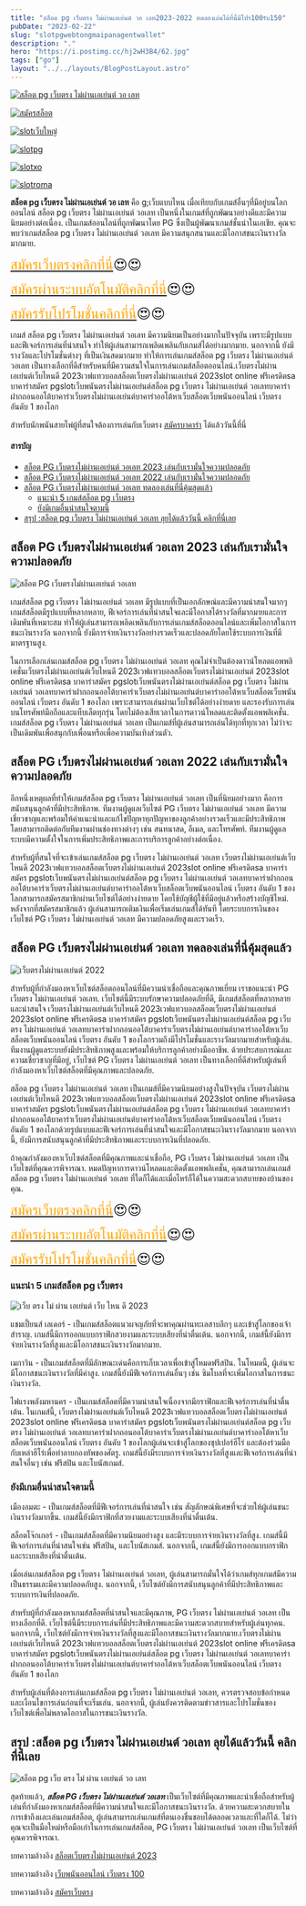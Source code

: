 ```yaml
---
title: "สล็อต pg เว็บตรง ไม่ผ่านเอเย่นต์ วอ เลท2023-2022 ทดลองเล่นได้ที่นี่่มีโปร100รับ150"
pubDate: "2023-02-22"
slug: "slotpgwebtongmaipanagentwallet"
description: "."
hero: "https://i.postimg.cc/hj2wH3B4/62.jpg"
tags: ["go"]
layout: "../../layouts/BlogPostLayout.astro"
---
```


<html lang="TH">



<a href="https://nazavip.com/26174/t41626o2r59456244323y2m2l464p4" rel="nofollow"><img alt="สล็อต pg เว็บตรง ไม่ผ่านเอเย่นต์ วอ เลท" src="https://xn--m3cisqgb6aza1f7e6cq.com/wp-content/uploads/2022/12/register-gmz.gif" /></a><br />

<a href="https://nazavip.com/31951/t41626o2r59456244323y2m2l464p4" rel="nofollow"><img alt="สมัครสล็อต" src="https://i.postimg.cc/rwynXgNC/1536x438-300.jpg" /></a><br />

  <a href="https://nazavip.com/31951/t41626o2r59456244323y2m2l464p4" rel="nofollow"><img alt="slotเว็บใหญ่" src="https://i.postimg.cc/Dyps0gKc/1536x438-500.jpg" /></a><br />

  




  <a href="https://nazavip.com/31951/t41626o2r59456244323y2m2l464p4" rel="nofollow"><img alt="slotpg" src="https://i.postimg.cc/jjMrYLfC/image.gif" /></a><br />




  <a href="https://nazavip.com/31951/t41626o2r59456244323y2m2l464p4" rel="nofollow"><img alt="slotxo" src="https://i.postimg.cc/hvRF9w7R/1.gif" /></a><br />


  


  <a href="https://nazavip.com/31951/t41626o2r59456244323y2m2l464p4" rel="nofollow"><img alt="slotroma" src="https://i.postimg.cc/cJvcdLkX/image.gif" /></a><br />



**สล็อต pg เว็บตรง ไม่ผ่านเอเย่นต์ วอ เลท**  คือ g;เว็บแบบไหน เมื่อเทียบกับเกมส์อื่นๆที่มีอยู่บนโลกออนไลน์ สล็อต pg เว็บตรง ไม่ผ่านเอเย่นต์ วอเลท เป็นหนึ่งในเกมส์ที่ถูกพัฒนาอย่างดีและมีความนิยมอย่างต่อเนื่อง. เป็นเกมส์ออนไลน์ที่ถูกพัฒนาโดย PG ซึ่งเป็นผู้พัฒนาเกมส์ชั้นนำในเอเชีย. คุณจะพบว่าเกมส์สล็อต pg เว็บตรง ไม่ผ่านเอเย่นต์ วอเลท มีความสนุกสนานและมีโอกาสชนะเงินรางวัลมากมาย.

<font size= "5">[<span style="color:orange">สมัครเว็บตรงคลิกที่นี่</span>](https://nazavip.com/26174/t41626o2r59456244323y2m2l464p4)😍😍</font>

<font size= "5">[<span style="color:orange">สมัครผ่านระบบอัตโนมัติคลิกที่นี่</span>](https://nazavip.com/26174/t41626o2r59456244323y2m2l464p4)😍😍</font>

<font size= "5">[<span style="color:orange">สมัครรับโปรโมชั่นคลิกที่นี</span>่](https://nazavip.com/26174/t41626o2r59456244323y2m2l464p4)😍😍</font>




เกมส์ สล็อต pg เว็บตรง ไม่ผ่านเอเย่นต์ วอเลท มีความนิยมเป็นอย่างมากในปัจจุบัน เพราะมีรูปแบบและฟีเจอร์การเล่นที่น่าสนใจ ทำให้ผู้เล่นสามารถเพลิดเพลินกับเกมส์ได้อย่างมากมาย. นอกจากนี้ ยังมีรางวัลและโปรโมชั่นต่างๆ ที่เป็นเงินสดมากมาย ทำให้การเล่นเกมส์สล็อต pg เว็บตรง ไม่ผ่านเอเย่นต์ วอเลท เป็นทางเลือกที่ดีสำหรับคนที่มีความสนใจในการเล่นเกมส์สล็อตออนไลน์.เว็บตรงไม่ผ่านเอเย่นต์เว็บไหนดี 2023เวฟแทวบอลสล็อตเว็บตรงไม่ผ่านเอเย่นต์ 2023slot online ฟรีเครดิตsa บาคาร่าสมัคร pgslotเว็บพนันตรงไม่ผ่านเอเย่นต์สล็อต pg เว็บตรง ไม่ผ่านเอเย่นต์ วอเลทบาคาร่าฝากถอนออโต้บาคาร่าเว็บตรงไม่ผ่านเอเย่นต์บาคาร่าออโต้หาเว็บสล็อตเว็บพนันออนไลน์ เว็บตรง อันดับ 1 ของโลก



สำหรับนักพนันสายไพ่ผู้ที่สนใจต้องการเล่นกับเว็บตรง [สมัครบาคาร่า](https://ascentconsultingjapan.com/) ได้แล้ววันนี้ที่นี่ 

#### สารบัญ
- [สล็อต PG เว็บตรงไม่ผ่านเอเย่นต์ วอเลท 2023 เล่นกับเรามั่นใจความปลอดภัย](#สล็อต-pg-เว็บตรงไม่ผ่านเอเย่นต์-วอเลท-2023-เล่นกับเรามั่นใจความปลอดภัย)
- [สล็อต PG เว็บตรงไม่ผ่านเอเย่นต์ วอเลท 2022 เล่นกับเรามั่นใจความปลอดภัย](#สล็อต-pg-เว็บตรงไม่ผ่านเอเย่นต์-วอเลท-2022-เล่นกับเรามั่นใจความปลอดภัย)
- [สล็อต PG เว็บตรงไม่ผ่านเอเย่นต์ วอเลท ทดลองเล่นที่นี่คุ้มสุดแล้ว](#สล็อต-pg-เว็บตรงไม่ผ่านเอเย่นต์-วอเลท-ทดลองเล่นที่นี่คุ้มสุดแล้ว)
  - [แนะนำ 5 เกมส์สล็อต pg เว็บตรง ](#แนะนำ-5-เกมส์สล็อต-pg-เว็บตรง-)
  - [ยังมีเกมอื่นน่าสนใจตามนี้ ](#ยังมีเกมอื่นน่าสนใจตามนี้-)
- [สรุป :สล็อต pg เว็บตรง ไม่ผ่านเอเย่นต์ วอเลท ลุยได้แล้ววันนี้ คลิกที่นี่เลย](#สรุป-สล็อต-pg-เว็บตรง-ไม่ผ่านเอเย่นต์-วอเลท-ลุยได้แล้ววันนี้-คลิกที่นี่เลย)




##  สล็อต PG เว็บตรงไม่ผ่านเอเย่นต์ วอเลท 2023 เล่นกับเรามั่นใจความปลอดภัย<a name="01"></a>




![สล็อต PG เว็บตรงไม่ผ่านเอเย่นต์ วอเลท](https://i.postimg.cc/hj2wH3B4/62.jpg)

เกมส์สล็อต pg เว็บตรง ไม่ผ่านเอเย่นต์ วอเลท มีรูปแบบที่เป็นเอกลักษณ์และมีความน่าสนใจมากๆ เกมส์สล็อตมีรูปแบบที่หลากหลาย, ฟีเจอร์การเล่นที่น่าสนใจและมีโอกาสได้รางวัลที่มากมายและการเดิมพันที่เหมาะสม ทำให้ผู้เล่นสามารถเพลิดเพลินกับการเล่นเกมส์สล็อตออนไลน์และเพิ่มโอกาสในการชนะเงินรางวัล นอกจากนี้ ยังมีการจ่ายเงินรางวัลอย่างรวดเร็วและปลอดภัยโดยใช้ระบบการเงินที่มีมาตรฐานสูง.

ในการเลือกเล่นเกมส์สล็อต pg เว็บตรง ไม่ผ่านเอเย่นต์ วอเลท คุณไม่จำเป็นต้องดาวน์โหลดแอพพลิเคชั่นเว็บตรงไม่ผ่านเอเย่นต์เว็บไหนดี 2023เวฟแทวบอลสล็อตเว็บตรงไม่ผ่านเอเย่นต์ 2023slot online ฟรีเครดิตsa บาคาร่าสมัคร pgslotเว็บพนันตรงไม่ผ่านเอเย่นต์สล็อต pg เว็บตรง ไม่ผ่านเอเย่นต์ วอเลทบาคาร่าฝากถอนออโต้บาคาร่าเว็บตรงไม่ผ่านเอเย่นต์บาคาร่าออโต้หาเว็บสล็อตเว็บพนันออนไลน์ เว็บตรง อันดับ 1 ของโลก เพราะสามารถเล่นผ่านเว็บไซต์ได้อย่างง่ายดาย และรองรับการเล่นบนโทรศัพท์มือถือและแท็บเล็ตทุกรุ่น โดยไม่ต้องเสียเวลาในการดาวน์โหลดและติดตั้งแอพพลิเคชั่น. เกมส์สล็อต pg เว็บตรง ไม่ผ่านเอเย่นต์ วอเลท เป็นเกมส์ที่ผู้เล่นสามารถเล่นได้ทุกที่ทุกเวลา ไม่ว่าจะเป็นเดิมพันเพื่อสนุกกับเพื่อนหรือเพื่อความบันเทิงส่วนตัว.

## สล็อต PG เว็บตรงไม่ผ่านเอเย่นต์ วอเลท 2022 เล่นกับเรามั่นใจความปลอดภัย<a name="02"></a>


อีกหนึ่งเหตุผลที่ทำให้เกมส์สล็อต pg เว็บตรง ไม่ผ่านเอเย่นต์ วอเลท เป็นที่นิยมอย่างมาก คือการสนับสนุนลูกค้าที่มีประสิทธิภาพ. ทีมงานผู้ดูแลเว็บไซต์ PG เว็บตรง ไม่ผ่านเอเย่นต์ วอเลท มีความเชี่ยวชาญและพร้อมให้คำแนะนำและแก้ไขปัญหาทุกปัญหาของลูกค้าอย่างรวดเร็วและมีประสิทธิภาพ โดยสามารถติดต่อกับทีมงานผ่านช่องทางต่างๆ เช่น สนทนาสด, อีเมล, และโทรศัพท์. ทีมงานผู้ดูแลระบบมีความตั้งใจในการเพิ่มประสิทธิภาพและการบริการลูกค้าอย่างต่อเนื่อง.

สำหรับผู้ที่สนใจที่จะเข้าเล่นเกมส์สล็อต pg เว็บตรง ไม่ผ่านเอเย่นต์ วอเลท เว็บตรงไม่ผ่านเอเย่นต์เว็บไหนดี 2023เวฟแทวบอลสล็อตเว็บตรงไม่ผ่านเอเย่นต์ 2023slot online ฟรีเครดิตsa บาคาร่าสมัคร pgslotเว็บพนันตรงไม่ผ่านเอเย่นต์สล็อต pg เว็บตรง ไม่ผ่านเอเย่นต์ วอเลทบาคาร่าฝากถอนออโต้บาคาร่าเว็บตรงไม่ผ่านเอเย่นต์บาคาร่าออโต้หาเว็บสล็อตเว็บพนันออนไลน์ เว็บตรง อันดับ 1 ของโลกสามารถสมัครสมาชิกผ่านเว็บไซต์ได้อย่างง่ายดาย โดยใช้บัญชีผู้ใช้ที่มีอยู่แล้วหรือสร้างบัญชีใหม่. หลังจากที่สมัครสมาชิกแล้ว ผู้เล่นสามารถเติมเงินเพื่อเริ่มเล่นเกมส์ได้ทันที โดยระบบการเงินของเว็บไซต์ PG เว็บตรง ไม่ผ่านเอเย่นต์ วอเลท มีความปลอดภัยสูงและรวดเร็ว.

## สล็อต PG เว็บตรงไม่ผ่านเอเย่นต์ วอเลท ทดลองเล่นที่นี่คุ้มสุดแล้ว<a name="03"></a>

![เว็บตรงไม่ผ่านเอเย่นต์ 2022](https://i.postimg.cc/cLfzsJSb/63.jpg)


สำหรับผู้ที่กำลังมองหาเว็บไซต์สล็อตออนไลน์ที่มีความน่าเชื่อถือและคุณภาพเยี่ยม เราขอแนะนำ PG เว็บตรง ไม่ผ่านเอเย่นต์ วอเลท. เว็บไซต์นี้มีระบบรักษาความปลอดภัยที่ดี, มีเกมส์สล็อตที่หลากหลายและน่าสนใจ เว็บตรงไม่ผ่านเอเย่นต์เว็บไหนดี 2023เวฟแทวบอลสล็อตเว็บตรงไม่ผ่านเอเย่นต์ 2023slot online ฟรีเครดิตsa บาคาร่าสมัคร pgslotเว็บพนันตรงไม่ผ่านเอเย่นต์สล็อต pg เว็บตรง ไม่ผ่านเอเย่นต์ วอเลทบาคาร่าฝากถอนออโต้บาคาร่าเว็บตรงไม่ผ่านเอเย่นต์บาคาร่าออโต้หาเว็บสล็อตเว็บพนันออนไลน์ เว็บตรง อันดับ 1 ของโลกรวมถึงมีโปรโมชั่นและรางวัลมากมายสำหรับผู้เล่น. ทีมงานผู้ดูแลระบบยังมีประสิทธิภาพสูงและพร้อมให้บริการลูกค้าอย่างมืออาชีพ. ด้วยประสบการณ์และความเชี่ยวชาญที่มีอยู่, เว็บไซต์ PG เว็บตรง ไม่ผ่านเอเย่นต์ วอเลท เป็นทางเลือกที่ดีสำหรับผู้เล่นที่กำลังมองหาเว็บไซต์สล็อตที่มีคุณภาพและปลอดภัย.

สล็อต pg เว็บตรง ไม่ผ่านเอเย่นต์ วอเลท เป็นเกมส์ที่มีความนิยมอย่างสูงในปัจจุบัน เว็บตรงไม่ผ่านเอเย่นต์เว็บไหนดี 2023เวฟแทวบอลสล็อตเว็บตรงไม่ผ่านเอเย่นต์ 2023slot online ฟรีเครดิตsa บาคาร่าสมัคร pgslotเว็บพนันตรงไม่ผ่านเอเย่นต์สล็อต pg เว็บตรง ไม่ผ่านเอเย่นต์ วอเลทบาคาร่าฝากถอนออโต้บาคาร่าเว็บตรงไม่ผ่านเอเย่นต์บาคาร่าออโต้หาเว็บสล็อตเว็บพนันออนไลน์ เว็บตรง อันดับ 1 ของโลกด้วยรูปแบบและฟีเจอร์การเล่นที่น่าสนใจและมีโอกาสชนะเงินรางวัลมากมาย นอกจากนี้, ยังมีการสนับสนุนลูกค้าที่มีประสิทธิภาพและระบบการเงินที่ปลอดภัย. 

ถ้าคุณกำลังมองหาเว็บไซต์สล็อตที่มีคุณภาพและน่าเชื่อถือ, PG เว็บตรง ไม่ผ่านเอเย่นต์ วอเลท เป็นเว็บไซต์ที่คุณควรพิจารณา. หมดปัญหาการดาวน์โหลดและติดตั้งแอพพลิเคชั่น, คุณสามารถเล่นเกมส์สล็อต pg เว็บตรง ไม่ผ่านเอเย่นต์ วอเลท ที่ใดก็ได้และเมื่อไหร่ก็ได้ในความสะดวกสบายของบ้านของคุณ.

<font size= "5">[<span style="color:orange">สมัครเว็บตรงคลิกที่นี่</span>](https://nazavip.com/26174/t41626o2r59456244323y2m2l464p4)😍😍</font>

<font size= "5">[<span style="color:orange">สมัครผ่านระบบอัตโนมัติคลิกที่นี่</span>](https://nazavip.com/26174/t41626o2r59456244323y2m2l464p4)😍😍</font>

<font size= "5">[<span style="color:orange">สมัครรับโปรโมชั่นคลิกที่นี</span>่](https://nazavip.com/26174/t41626o2r59456244323y2m2l464p4)😍😍</font>

 
### แนะนำ 5 เกมส์สล็อต pg เว็บตรง <a name="04"></a>

![เว็บ ตรง ไม่ ผ่าน เอเย่นต์ เว็บ ไหน ดี 2023](https://i.postimg.cc/V6JpPWLj/64.jpg)

แชมเปี้ยนส์ เลเดอร์ - เป็นเกมส์สล็อตแนวผจญภัยที่จะพาคุณผ่านทะเลสาบลึกๆ และเข้าสู่โลกของเจ้าสำราญ. เกมส์นี้มีการออกแบบกราฟิกสวยงามและระบบเสียงที่น่าตื่นเต้น. นอกจากนี้, เกมส์นี้ยังมีการจ่ายเงินรางวัลที่สูงและมีโอกาสชนะเงินรางวัลมากมาย.

เมกาวิน - เป็นเกมส์สล็อตที่มีลักษณะเด่นคือการเก็บเวลาเพื่อเข้าสู่โหมดฟรีสปิน. ในโหมดนี้, ผู้เล่นจะมีโอกาสชนะเงินรางวัลที่มีค่าสูง. เกมส์นี้ยังมีฟีเจอร์การเล่นอื่นๆ เช่น ซิมโบลที่จะเพิ่มโอกาสในการชนะเงินรางวัล.

ไฟแรงพลังมหานคร - เป็นเกมส์สล็อตที่มีความน่าสนใจเนื่องจากมีกราฟิกและฟีเจอร์การเล่นที่น่าตื่นเต้น. ในเกมส์นี้, เว็บตรงไม่ผ่านเอเย่นต์เว็บไหนดี 2023เวฟแทวบอลสล็อตเว็บตรงไม่ผ่านเอเย่นต์ 2023slot online ฟรีเครดิตsa บาคาร่าสมัคร pgslotเว็บพนันตรงไม่ผ่านเอเย่นต์สล็อต pg เว็บตรง ไม่ผ่านเอเย่นต์ วอเลทบาคาร่าฝากถอนออโต้บาคาร่าเว็บตรงไม่ผ่านเอเย่นต์บาคาร่าออโต้หาเว็บสล็อตเว็บพนันออนไลน์ เว็บตรง อันดับ 1 ของโลกผู้เล่นจะเข้าสู่โลกของซุปเปอร์ฮีโร่ และต้องร่วมมือกับเหล่าฮีโร่เพื่อทำลายกองทัพของศัตรู. เกมส์นี้ยังมีระบบการจ่ายเงินรางวัลที่สูงและฟีเจอร์การเล่นที่น่าสนใจอื่นๆ เช่น ฟรีสปิน และโบนัสเกมส์.

### ยังมีเกมอื่นน่าสนใจตามนี้ <a name="05"></a>

เมืองอมตะ - เป็นเกมส์สล็อตที่มีฟีเจอร์การเล่นที่น่าสนใจ เช่น สัญลักษณ์พิเศษที่จะช่วยให้ผู้เล่นชนะเงินรางวัลมากขึ้น. เกมส์นี้ยังมีกราฟิกที่สวยงามและระบบเสียงที่น่าตื่นเต้น.

สล็อตโจ๊กเกอร์ - เป็นเกมส์สล็อตที่มีความนิยมอย่างสูง และมีระบบการจ่ายเงินรางวัลที่สูง. เกมส์นี้มีฟีเจอร์การเล่นที่น่าสนใจเช่น ฟรีสปิน, และโบนัสเกมส์. นอกจากนี้, เกมส์นี้ยังมีการออกแบบกราฟิกและระบบเสียงที่น่าตื่นเต้น.

เมื่อเล่นเกมส์สล็อต pg เว็บตรง ไม่ผ่านเอเย่นต์ วอเลท, ผู้เล่นสามารถมั่นใจได้ว่าเกมส์ทุกเกมส์มีความเป็นธรรมและมีความปลอดภัยสูง. นอกจากนี้, เว็บไซต์ยังมีการสนับสนุนลูกค้าที่มีประสิทธิภาพและระบบการเงินที่ปลอดภัย.

สำหรับผู้ที่กำลังมองหาเกมส์สล็อตที่น่าสนใจและมีคุณภาพ, PG เว็บตรง ไม่ผ่านเอเย่นต์ วอเลท เป็นทางเลือกที่ดี. เว็บไซต์นี้มีระบบการเล่นที่มีประสิทธิภาพและมีความสะดวกสบายสำหรับผู้เล่นทุกคน. นอกจากนี้, เว็บไซต์ยังมีการจ่ายเงินรางวัลที่สูงและมีโอกาสชนะเงินรางวัลมากมาย.เว็บตรงไม่ผ่านเอเย่นต์เว็บไหนดี 2023เวฟแทวบอลสล็อตเว็บตรงไม่ผ่านเอเย่นต์ 2023slot online ฟรีเครดิตsa บาคาร่าสมัคร pgslotเว็บพนันตรงไม่ผ่านเอเย่นต์สล็อต pg เว็บตรง ไม่ผ่านเอเย่นต์ วอเลทบาคาร่าฝากถอนออโต้บาคาร่าเว็บตรงไม่ผ่านเอเย่นต์บาคาร่าออโต้หาเว็บสล็อตเว็บพนันออนไลน์ เว็บตรง อันดับ 1 ของโลก

สำหรับผู้เล่นที่ต้องการเล่นเกมส์สล็อต pg เว็บตรง ไม่ผ่านเอเย่นต์ วอเลท, ควรตรวจสอบข้อกำหนดและเงื่อนไขการเล่นก่อนที่จะเริ่มเล่น. นอกจากนี้, ผู้เล่นยังควรติดตามข่าวสารและโปรโมชั่นของเว็บไซต์เพื่อไม่พลาดโอกาสในการชนะเงินรางวัล.




## สรุป :สล็อต pg เว็บตรง ไม่ผ่านเอเย่นต์ วอเลท ลุยได้แล้ววันนี้ คลิกที่นี่เลย<a name="06"></a>

![สล็อต pg เว็บ ตรง ไม่ ผ่าน เอเย่นต์ วอ เลท](https://i.postimg.cc/tCpkhzQ2/65.jpg)



สุดท้ายแล้ว,  ***สล็อต PG เว็บตรง ไม่ผ่านเอเย่นต์ วอเลท***  เป็นเว็บไซต์ที่มีคุณภาพและน่าเชื่อถือสำหรับผู้เล่นที่กำลังมองหาเกมส์สล็อตที่มีความน่าสนใจและมีโอกาสชนะเงินรางวัล. ด้วยความสะดวกสบายในการเข้าถึงและเล่นเกมส์สล็อต, ผู้เล่นสามารถเล่นเกมส์ที่ตนเองชื่นชอบได้ตลอดเวลาและที่ใดก็ได้. ไม่ว่าคุณจะเป็นมือใหม่หรือมือเก๋าในการเล่นเกมส์สล็อต, PG เว็บตรง ไม่ผ่านเอเย่นต์ วอเลท เป็นเว็บไซต์ที่คุณควรพิจารณา.





บทความอ้างอิง [สล็อตเว็บตรงไม่ผ่านเอเย่นต์ 2023](https://www.ourtask.org/)

บทความอ้างอิง [เว็บพนันออนไลน์ เว็บตรง 100](https://coltsauthorizedshop.com/)

บทความอ้างอิง [สมัครเว็บตรง](https://www.ourtask.org/posts/registerwebtong/)







<script src="https://apps.elfsight.com/p/platform.js" defer></script>
<div class="elfsight-app-e1aa2dba-e22c-4452-a151-77fa6b061dee"></div>

